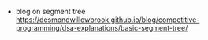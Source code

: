 - blog on segment tree https://desmondwillowbrook.github.io/blog/competitive-programming/dsa-explanations/basic-segment-tree/

